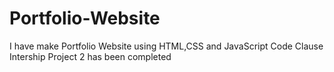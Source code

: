 # Portfolio-Website
I have make Portfolio Website using HTML,CSS and JavaScript Code Clause Intership Project 2 has been completed
